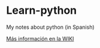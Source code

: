 # Learn-python
My notes about python (in Spanish)

[Más información en la WIKI](https://github.com/Obijuan/Learn-python/wiki)  
